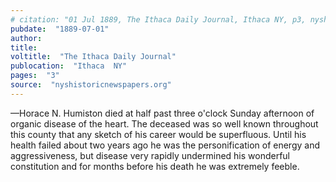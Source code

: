 ```yaml
---
# citation: "01 Jul 1889, The Ithaca Daily Journal, Ithaca NY, p3, nyshistoricnewspapers.org."
pubdate:  "1889-07-01"
author: 
title: 
voltitle:  "The Ithaca Daily Journal"
publocation:  "Ithaca  NY"
pages:  "3"
source:  "nyshistoricnewspapers.org"
---
```

—Horace N. Humiston died at half past three o'clock Sunday afternoon of organic disease of the heart. The deceased was so well known throughout this county that any sketch of his career would be superfluous. Until his health failed about two years ago he was the personification of energy and aggressiveness, but disease very rapidly undermined his wonderful constitution and for months before his death he was extremely feeble.

